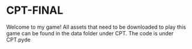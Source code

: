 # CPT-FINAL
Welcome to my game! All assets that need to be downloaded to play this game can be found in the data folder under CPT.
The code is under CPT.pyde
